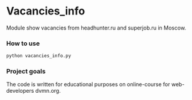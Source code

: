 # Vacancies_info # 

Module show vacancies from headhunter.ru and superjob.ru in Moscow.

### How to use ###

```python
python vacancies_info.py
```

### Project goals ###

The code is written for educational purposes on online-course for web-developers dvmn.org.
